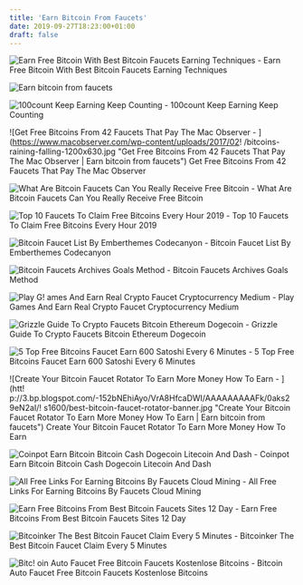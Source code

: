 ```yaml
---
title: 'Earn Bitcoin From Faucets'
date: 2019-09-27T18:23:00+01:00
draft: false
---
```


![Earn Free Bitcoin With Best Bitcoin Faucets Earning Techniques - ](https://earningtechniques.com/wp-content/uploads/2019/05/Fridays-6_30pm-10pm-min-640x300.jpg "Earn Free Bitcoin With Best Bitcoin Faucets Earning Techniques | Earn bitcoin from faucets") Earn Free Bitcoin With Best Bitcoin Faucets Earning Techniques

![Earn bitcoin from faucets](https://blockonomi-9fcd.kxcdn.com/wp-content/uploads/2019/03/bitcoin-market.jpg "Earn bitcoin from faucets") 

![100count Keep Earning Keep Counting - ](https://100count.net/wp-content/uploads/2019/06/moon-bitcoin-cash-faucet-768x450.png "100count Keep Earning Keep Counting | Earn bitcoin from faucets") 100count Keep Earning Keep Counting

![Get Free Bitcoins From 42 Faucets That Pay The Mac Observer - ](https://www.macobserver.com/wp-content/uploads/2017/02!   /bitcoins-raining-falling-1200x630.jpg "Get Free Bitcoins From 42 Faucets That Pay The Mac Observer | Earn bitcoin from faucets") Get Free Bitcoins From 42 Faucets That Pay The Mac Observer

![What Are Bitcoin Faucets Can You Really Receive Free Bitcoin - ](https://blockonomi-9fcd.kxcdn.com/wp-content/uploads/2018/03/bitcoin-faucet.jpg "What Are Bitcoin Faucets Can You Really Receive Free Bitcoin | Earn bitcoin from faucets") What Are Bitcoin Faucets Can You Really Receive Free Bitcoin

![Top 10 Faucets To Claim Free Bitcoins Every Hour 2019 - ](https://2.bp.blogspot.com/-Nt8hx-g3p2I/XK7hlrJHYdI/AAAAAAAARB4/wWNEj2myr0EGMmNfau1xnNBvjPa5QihyACLcBGAs/s1600/Top%2B10%2BFaucets%2Bto%2Bearn%2BFree%2BBitcoins%2B2019.png "Top 10 Faucets To C!   laim Free Bitcoins Every Hour 2019 | Earn bitcoin from faucets!   ") Top 10 Faucets To Claim Free Bitcoins Every Hour 2019

![Bitcoin Faucet List By Emberthemes Codecanyon - ](https://codecanyon.img.customer.envatousercontent.com/files/231368780/flistcover.png?auto=compress%2Cformat&q=80&fit=crop&crop=top&max-h=8000&max-w=590&s=e137d269cfad5c89ae6929a3f308e992 "Bitcoin Faucet List By Emberthemes Codecanyon | Earn bitcoin from faucets") Bitcoin Faucet List By Emberthemes Codecanyon

![Bitcoin Faucets Archives Goals Method - ](https://www.goalsmethod.com/wp-content/uploads/2019/06/Bitcoin-Faucet-Cointiply-Goals-Method-1-373x215.jpeg "Bitcoin Faucets Archives Goals Method | Earn bitcoin from faucets") Bitcoin Faucets Archives Goals Method

![Play G!   ames And Earn Real Crypto Faucet Cryptocurrency Medium - ](https://miro.medium.com/max/1200/1*LKlYuH48ytMZpcch6IGneg.png "Play Games And Earn Real Crypto Faucet Cryptocurrency Medium | Earn bitcoin from faucets") Play Games And Earn Real Crypto Faucet Cryptocurrency Medium

![Grizzle Guide To Crypto Faucets Bitcoin Ethereum Dogecoin - ](https://grizzle.com/wp-content/uploads/2018/03/crypto-bitcoin-faucets.jpg "Grizzle Guide To Crypto Faucets Bitcoin Ethereum Dogecoin | Earn bitcoin from faucets") Grizzle Guide To Crypto Faucets Bitcoin Ethereum Dogecoin

![5 Top Free Bitcoins Faucet Earn 600 Satoshi Every 6 Minutes - ](https://i.pinimg.com/originals/6f/d5/1e/6fd51ee690cf3eaa74a52d8838229db4.png "5 Top Free Bitcoins Faucet Earn 600 Satoshi Every 6 Minutes | Earn bitcoin from faucets") 5 Top Free Bitcoins Faucet Earn 600 Satoshi Every 6 Minutes

![Create Your Bitcoin Faucet Rotator To Earn More Money How To Earn - ](htt!   p://3.bp.blogspot.com/-152bNEhiAyo/VrA8HfcaDWI/AAAAAAAAAFk/0aks29eN2aI/!   s1600/best-bitcoin-faucet-rotator-banner.jpg "Create Your Bitcoin Faucet Rotator To Earn More Money How To Earn | Earn bitcoin from faucets") Create Your Bitcoin Faucet Rotator To Earn More Money How To Earn

![Coinpot Earn Bitcoin Bitcoin Cash Dogecoin Litecoin And Dash - ](https://miro.medium.com/max/1200/1*D2Gn6eQgWxIxrpjBnwOw2w.jpeg "Coinpot Earn Bitcoin Bitcoin Cash Dogecoin Litecoin And Dash | Earn bitcoin from faucets") Coinpot Earn Bitcoin Bitcoin Cash Dogecoin Litecoin And Dash

![All Free Links For Earning Bitcoins By Faucets Cloud Mining - ](https://2.bp.blogspot.com/-plH7dUieCns/XHucPA1C5XI/AAAAAAAAQbo/C9uVsO7IVigjszDPRq3Ab2ux3ity6GhBwCLcBGAs/w680/ALL%2BFree%2BCrypto%2BEarning%2BLinks%2B2019.png "All Free Links For!    Earning Bitcoins By Faucets Cloud Mining | Earn bitcoin from faucets") All Free Links For Earning Bitcoins By Faucets Cloud Mining

![Earn Free Bitcoins From Best Bitcoin Faucets Sites 12 Day - ](https://moneywika.com/wp-content/uploads/2017/09/Earn-bitcoin-by-roll-dice.png "Earn Free Bitcoins From Best Bitcoin Faucets Sites 12 Day | Earn bitcoin from faucets") Earn Free Bitcoins From Best Bitcoin Faucets Sites 12 Day

![Bitcoinker The Best Bitcoin Faucet Claim Every 5 Minutes - ](https://bitcoinker.com/wp-content/uploads/2016/12/Bitcoinker300x250.jpg "Bitcoinker The Best Bitcoin Faucet Claim Every 5 Minutes | Earn bitcoin from faucets") Bitcoinker The Best Bitcoin Faucet Claim Every 5 Minutes

![Bitc!   oin Auto Faucet Free Bitcoin Faucets Kostenlose Bitcoins - ](http://airwalker-ev.de/img/cd7683c6990a0bd37cc897ab3aa858b7.png "Bit!   coin Auto Faucet Free Bitcoin Faucets Kostenlose Bitcoins | Earn bitcoin from faucets") Bitcoin Auto Faucet Free Bitcoin Faucets Kostenlose Bitcoins